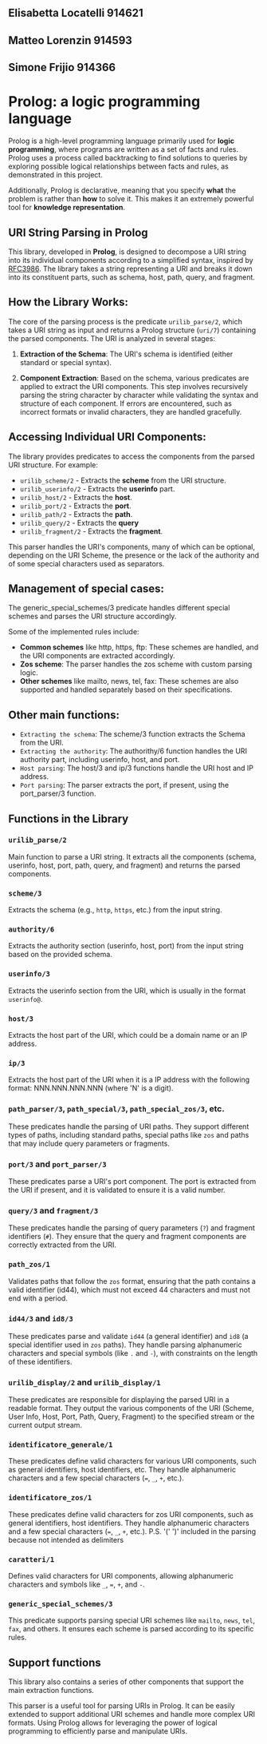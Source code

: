 ## Elisabetta Locatelli 914621
## Matteo Lorenzin 914593
## Simone Frijio 914366

# Prolog: a logic programming language
Prolog is a high-level programming language primarily used for
**logic programming**, where programs are written as a set of facts and rules.
Prolog uses a process called backtracking to find solutions to queries by
exploring possible logical relationships between facts and rules, as
demonstrated in this project.

Additionally, Prolog is declarative, meaning that you specify **what** the
problem is rather than **how** to solve it. This makes it an extremely
powerful tool for **knowledge representation**.

## URI String Parsing in Prolog
This library, developed in **Prolog**, is designed to decompose a URI string
into its individual components according to a simplified syntax, inspired by
[RFC3986](http://tools.ietf.org/html/rfc3986). The library takes a string
representing a URI and breaks it down into its constituent parts, such as
schema, host, path, query, and fragment.

## How the Library Works:
The core of the parsing process is the predicate `urilib_parse/2`, which takes
a URI string as input and returns a Prolog structure (`uri/7`) containing the
parsed components. The URI is analyzed in several stages:

1. **Extraction of the Schema**: The URI's schema is identified
   (either standard or special syntax).

2. **Component Extraction**: Based on the schema, various predicates are
applied to extract the URI components. This step involves recursively parsing
the string character by character while validating the syntax and structure
of each component. If errors are encountered, such as incorrect formats
or invalid characters, they are handled gracefully.

## Accessing Individual URI Components:
The library provides predicates to access the components from the parsed
URI structure. For example:
- `urilib_scheme/2` - Extracts the **scheme** from the URI structure.
- `urilib_userinfo/2` - Extracts the **userinfo** part.
- `urilib_host/2` - Extracts the **host**.
- `urilib_port/2` - Extracts the **port**.
- `urilib_path/2` - Extracts the **path**.
- `urilib_query/2` - Extracts the **query**
- `urilib_fragment/2` - Extracts the **fragment**.

This parser handles the URI's components, many of which can be optional,
depending on the URI Scheme, the presence or the lack of the authority and
of some special characters used as separators.

## Management of special cases:
The generic_special_schemes/3 predicate handles different special schemes
and parses the URI structure accordingly.

Some of the implemented rules include:
- **Common schemes** like http, https, ftp: These schemes are handled, and the
  URI components are extracted accordingly.
- **Zos scheme**: The parser handles the zos scheme with custom parsing logic.
- **Other schemes** like mailto, news, tel, fax: These schemes are also
  supported and handled separately based on their specifications.

## Other main functions:
- `Extracting the schema`: The scheme/3 function extracts the Schema
   from the URI.
- `Extracting the authority`: The authorithy/6 function handles the URI
   authority part, including userinfo, host, and port.
- `Host parsing`: The host/3 and ip/3 functions handle the URI host and
   IP address.
- `Port parsing`: The parser extracts the port, if present, using the
   port_parser/3 function.

## Functions in the Library

### `urilib_parse/2`
 Main function to parse a URI string. It extracts all the components
 (schema, userinfo, host, port, path, query, and fragment) and returns the
 parsed components.

### `scheme/3`
 Extracts the schema (e.g., `http`, `https`, etc.) from the input string.

### `authority/6`
 Extracts the authority section (userinfo, host, port) from the input string
 based on the provided schema.

### `userinfo/3`
 Extracts the userinfo section from the URI, which is usually in the format
 `userinfo@`.

### `host/3`
 Extracts the host part of the URI, which could be a domain name or an
 IP address.

### `ip/3`
 Extracts the host part of the URI when it is a IP address with the following
 format: NNN.NNN.NNN.NNN (where 'N' is a digit).

### `path_parser/3`, `path_special/3`, `path_special_zos/3`, etc.
 These predicates handle the parsing of URI paths. They support different
 types of paths, including standard paths, special paths like `zos` and
 paths that may include query parameters or fragments.

### `port/3` and `port_parser/3`
  These predicates parse a URI's port component. The port is extracted from
  the URI if present, and it is validated to ensure it is a valid number.

### `query/3` and `fragment/3`
 These predicates handle the parsing of query parameters (`?`) and fragment
 identifiers (`#`). They ensure that the query and fragment components are
 correctly extracted from the URI.

### `path_zos/1`
 Validates paths that follow the `zos` format, ensuring that the path
 contains a valid identifier (id44), which must not exceed 44 characters
 and must not end with a period.

### `id44/3` and `id8/3`
 These predicates parse and validate `id44` (a general identifier) and `id8`
 (a special identifier used in `zos` paths). They handle parsing alphanumeric
 characters and special symbols (like `.` and `-`), with constraints on the
 length of these identifiers.

### `urilib_display/2` and `urilib_display/1`
 These predicates are responsible for displaying the parsed URI in a
 readable format. They output the various components of the URI
 (Scheme, User Info, Host, Port, Path, Query, Fragment) to the specified
 stream or the current output stream.

### `identificatore_generale/1`
 These predicates define valid characters for various URI components, such
 as general identifiers, host identifiers, etc.
 They handle alphanumeric characters and a few special characters
 (`=`, `_`, `+`, etc.).

### `identificatore_zos/1`
 These predicates define valid characters for zos URI components, such
 as general identifiers, host identifiers.
 They handle alphanumeric characters and a few special characters
 (`=`, `_`, `+`, etc.).
 P.S. '(' ')' included in the parsing because not intended as delimiters

### `caratteri/1`
 Defines valid characters for URI components, allowing alphanumeric
 characters and symbols like `_`, `=`, `+`, and `-`.

### `generic_special_schemes/3`
 This predicate supports parsing special URI schemes like `mailto`, `news`,
 `tel`, `fax`, and others. It ensures each scheme is parsed according to
 its specific rules.

## Support functions
This library also contains a series of other components that support the main
extraction functions.

This parser is a useful tool for parsing URIs in Prolog. It can be easily
extended to support additional URI schemes and handle more complex URI formats.
Using Prolog allows for leveraging the power of logical programming to
efficiently parse and manipulate URIs.
